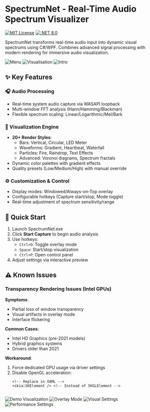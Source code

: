 # SpectrumNet - Real-Time Audio Spectrum Visualizer

[![MIT License](https://img.shields.io/badge/License-MIT-blue.svg)](LICENSE)
[![.NET 8.0](https://img.shields.io/badge/.NET-8.0-purple.svg)](https://dotnet.microsoft.com)

SpectrumNet transforms real-time audio input into dynamic visual spectrums using C#/WPF. Combines advanced signal processing with modern rendering for immersive audio visualization.


![Menu](https://github.com/user-attachments/assets/9e3159f3-09da-472f-a357-7beb663b69df)
![Visualisation](https://github.com/user-attachments/assets/a480ce47-28a2-4462-a717-29fef8fcf029)
![Intro](https://github.com/user-attachments/assets/82777947-28cb-4d22-a9e3-166294801efb)


## ✨ Key Features

### 🎧 Audio Processing
- Real-time system audio capture via WASAPI loopback
- Multi-window FFT analysis (Hann/Hamming/Blackman)
- Flexible spectrum scaling: Linear/Logarithmic/Mel/Bark

### 🎨 Visualization Engine
- **20+ Render Styles**:
  - Bars: Vertical, Circular, LED Meter
  - Waveforms: Gradient, Heartbeat, Waterfall
  - Particles: Fire, Raindrop, Text Effects
  - Advanced: Voronoi diagrams, Spectrum fractals
- Dynamic color palettes with gradient effects
- Quality presets (Low/Medium/High) with manual override

### ⚙️ Customization & Control
- Display modes: Windowed/Always-on-Top overlay
- Configurable hotkeys (Capture start/stop, Mode toggle)
- Real-time adjustment of spectrum sensitivity/range

## 🚀 Quick Start

1. Launch SpectrumNet.exe
2. Click **Start Capture** to begin audio analysis
3. Use hotkeys:
   - `Ctrl+O`: Toggle overlay mode
   - `Space`: Start/stop visualization
   - `Ctrl+P`: Open control panel
4. Adjust settings via interactive preview

## ⚠️ Known Issues

### Transparency Rendering Issues (Intel GPUs)
**Symptoms**:
- Partial loss of window transparency
- Visual artifacts in overlay mode
- Interface flickering

**Common Cases**:
- Intel HD Graphics (pre-2021 models)
- Hybrid graphics systems
- Drivers older than 2021

**Workaround**:
1. Force dedicated GPU usage via driver settings
2. Disable OpenGL acceleration:
   ```xaml
   <!-- Replace in XAML -->
   <skia:SKElement /> <!-- Instead of SKGLElement -->

   
![Demo Visualization](https://github.com/user-attachments/assets/52eac8ad-b97c-4395-a998-2fb35c1ca5aa)
![Overlay Mode](https://github.com/user-attachments/assets/bc2052b7-0294-4698-825d-6b2a27fc27d5)
![Visual Settings](https://github.com/user-attachments/assets/b7e5397d-7de5-479f-b2ca-412f57cefa80)
![Performance Settings](https://github.com/user-attachments/assets/260d3634-b1e9-4765-97a3-927aa06404a7)

